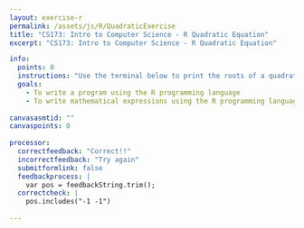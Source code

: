 ```yaml
---
layout: exercise-r
permalink: /assets/js/R/QuadraticExercise
title: "CS173: Intro to Computer Science - R Quadratic Equation"
excerpt: "CS173: Intro to Computer Science - R Quadratic Equation"

info:
  points: 0
  instructions: "Use the terminal below to print the roots of a quadratic polynomial with coefficients a=1, b=2, and c=1."
  goals:
    - To write a program using the R programming language
    - To write mathematical expressions using the R programming language
  
canvasasmtid: ""
canvaspoints: 0
  
processor:  
  correctfeedback: "Correct!!" 
  incorrectfeedback: "Try again"
  submitformlink: false
  feedbackprocess: | 
    var pos = feedbackString.trim();
  correctcheck: |
    pos.includes("-1 -1")
        
---
```


<!-- permalink was /Modules/R/TutorialExercise; permalink has to be /assets/js/R/ to allow loading of associated assets from the current directory -->
